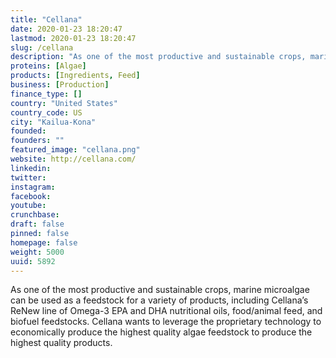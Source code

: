 ```yaml
---
title: "Cellana"
date: 2020-01-23 18:20:47
lastmod: 2020-01-23 18:20:47
slug: /cellana
description: "As one of the most productive and sustainable crops, marine microalgae can be used as a feedstock for a variety of products, including Cellana’s ReNew line of Omega-3 EPA and DHA nutritional oils, food/animal feed, and biofuel feedstocks. Cellana wants to leverage the proprietary technology to economically produce the highest quality algae feedstock to produce the highest quality products."
proteins: [Algae]
products: [Ingredients, Feed]
business: [Production]
finance_type: []
country: "United States"
country_code: US
city: "Kailua-Kona"
founded: 
founders: ""
featured_image: "cellana.png"
website: http://cellana.com/
linkedin: 
twitter: 
instagram: 
facebook: 
youtube: 
crunchbase: 
draft: false
pinned: false
homepage: false
weight: 5000
uuid: 5892
---
```

As one of the most productive and sustainable crops, marine microalgae can be used as a feedstock for a variety of products, including Cellana’s ReNew line of Omega-3 EPA and DHA nutritional oils, food/animal feed, and biofuel feedstocks. Cellana wants to leverage the proprietary technology to economically produce the highest quality algae feedstock to produce the highest quality products.
